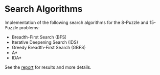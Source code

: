 # Search Algorithms

Implementation of the following search algorithms for the 8-Puzzle and 15-Puzzle problems:

* Breadth-First Search (BFS)
* Iterative Deepening Search (IDS)
* Greedy Breadth-First Search (GBFS)
* A*
* IDA*

See the [report](https://github.com/LucasAlegre/search-algorithms/blob/main/Report.pdf) for results and more details.

